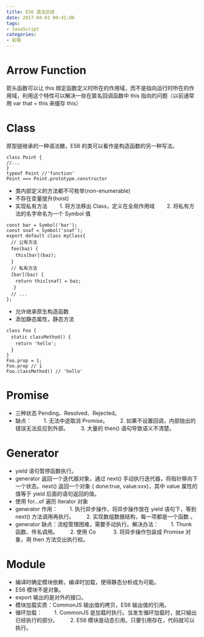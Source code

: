 ```yaml
---
title: ES6 语法总结
date: 2017-04-01 00:41:08
tags:
- JavaScript
categories:
- 前端
---
```

# Arrow Function
箭头函数可以让 this 绑定函数定义时所在的作用域，而不是指向运行时所在的作用域，利用这个特性可以解决一些在匿名回调函数中 this 指向的问题（以前通常用 var that = this 来缓存 this）

# Class
原型链继承的一种语法糖，ES6 的类可以看作是构造函数的另一种写法。
```
class Point {
//...
}
typeof Point //'function'
Point === Point.prototype.constructor
```
- 类内部定义的方法都不可枚举(non-enumerable)
- 不存在变量提升(hoist)
- 实现私有方法
　　1. 将方法移出 Class，定义在全局作用域
　　2. 将私有方法的名字命名为一个 Symbol 值

```
const bar = Symbol('bar');
const snaf = Symbol('snaf');
export default class myClass{
　// 公有方法
　foo(baz) {
　　this[bar](baz);
　}
　// 私有方法
　[bar](baz) {
　　return this[snaf] = baz;
 　}
　// ...
};
```
- 允许继承原生构造函数
- 添加静态属性，静态方法
```
class Foo {
　static classMethod() {
　　return 'hello';
　}
}
Foo.prop = 1;
Foo.prop // 1
Foo.classMethod() // 'hello'
```

# Promise
- 三种状态 Pending、Resolved、Rejected。
- 缺点：
　　1. 无法中途取消 Promise。
　　2. 如果不设置回调，内部抛出的错误无法反应到外部。
　　3. 大量的 then() 语句导致语义不清楚。

# Generator
- yield 语句暂停函数执行。
- generator 返回一个迭代器对象，通过 next() 手动执行迭代器，将指针移向下一个状态。next() 返回一个对象 { done:true, value:xxx}，其中 value 属性的值等于 yield 后面的语句返回的值。
- 使用 for...of 遍历 Iterator 对象
- generator 作用：
　　1. 执行异步操作，将异步操作放在 yield 语句下，等到 next() 方法调用再执行。
　　2. 实现数组数据结构，每一项都是一个函数 。
- generator 缺点：流程管理困难，需要手动执行。解决办法：
　　1. Thunk 函数、传名调用。
　　2. 使用 Co　
　　3. 将异步操作包装成 Promise 对象，用 then 方法交出执行权。

# Module
- 编译时确定模块依赖，编译时加载，使得静态分析成为可能。
- ES6 模块不是对象。
- export 输出的是对外的接口。
- 模块加载实质：CommonJS 输出值的拷贝，ES6 输出值的引用。
- 循环加载：
　　1. CommonJS 是加载时执行。当发生循环加载时，就只输出已经执行的部分。
　　2. ES6 模块是动态引用。只要引用存在，代码就可以执行。
